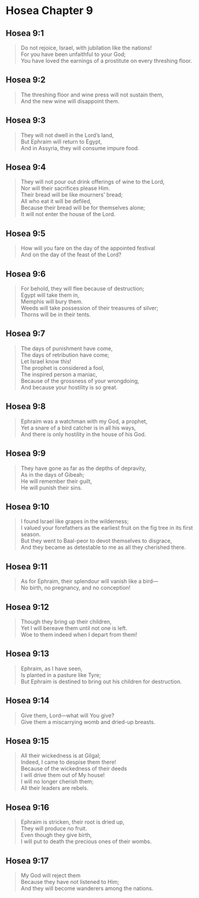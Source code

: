 # Hosea Chapter 9

## Hosea 9:1

> Do not rejoice, Israel, with jubilation like the nations!  
> For you have been unfaithful to your God;  
> You have loved the earnings of a prostitute on every threshing floor.

## Hosea 9:2

> The threshing floor and wine press will not sustain them,  
> And the new wine will disappoint them.

## Hosea 9:3

> They will not dwell in the Lord’s land,  
> But Ephraim will return to Egypt,  
> And in Assyria, they will consume impure food.

## Hosea 9:4

> They will not pour out drink offerings of wine to the Lord,  
> Nor will their sacrifices please Him.  
> Their bread will be like mourners’ bread;  
> All who eat it will be defiled,  
> Because their bread will be for themselves alone;  
> It will not enter the house of the Lord.

## Hosea 9:5

> How will you fare on the day of the appointed festival  
> And on the day of the feast of the Lord?

## Hosea 9:6

> For behold, they will flee because of destruction;  
> Egypt will take them in,  
> Memphis will bury them.  
> Weeds will take possession of their treasures of silver;  
> Thorns will be in their tents.

## Hosea 9:7

> The days of punishment have come,  
> The days of retribution have come;  
> Let Israel know this!  
> The prophet is considered a fool,  
> The inspired person a maniac,  
> Because of the grossness of your wrongdoing,  
> And because your hostility is so great.

## Hosea 9:8

> Ephraim was a watchman with my God, a prophet,  
> Yet a snare of a bird catcher is in all his ways,  
> And there is only hostility in the house of his God.

## Hosea 9:9

> They have gone as far as the depths of depravity,  
> As in the days of Gibeah;  
> He will remember their guilt,  
> He will punish their sins.

## Hosea 9:10

> I found Israel like grapes in the wilderness;  
> I valued your forefathers as the earliest fruit on the fig tree in its first season.  
> But they went to Baal-peor to devot themselves to disgrace,  
> And they became as detestable to me as all they cherished there.

## Hosea 9:11

> As for Ephraim, their splendour will vanish like a bird—  
> No birth, no pregnancy, and no conception!

## Hosea 9:12

> Though they bring up their children,  
> Yet I will bereave them until not one is left.  
> Woe to them indeed when I depart from them!

## Hosea 9:13

> Ephraim, as I have seen,  
> Is planted in a pasture like Tyre;  
> But Ephraim is destined to bring out his children for destruction.

## Hosea 9:14

> Give them, Lord—what will You give?  
> Give them a miscarrying womb and dried-up breasts.

## Hosea 9:15

> All their wickedness is at Gilgal;  
> Indeed, I came to despise them there!  
> Because of the wickedness of their deeds  
> I will drive them out of My house!  
> I will no longer cherish them;  
> All their leaders are rebels.

## Hosea 9:16

> Ephraim is stricken, their root is dried up,  
> They will produce no fruit.  
> Even though they give birth,  
> I will put to death the precious ones of their wombs.

## Hosea 9:17

> My God will reject them  
> Because they have not listened to Him;  
> And they will become wanderers among the nations.
